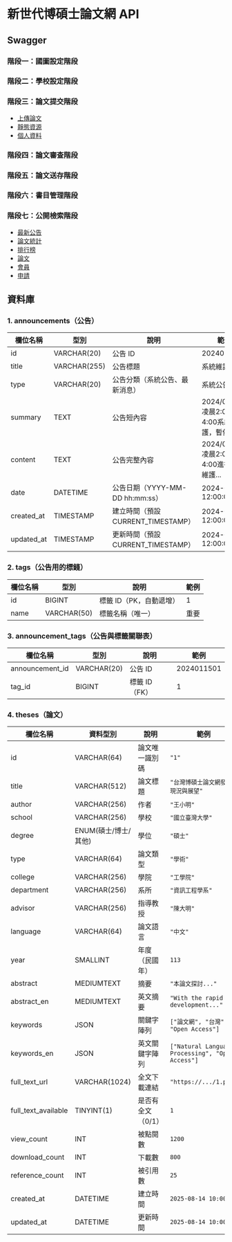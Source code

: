 # 新世代博碩士論文網 API

## Swagger 

### 階段一：國圖設定階段
### 階段二：學校設定階段
### 階段三：論文提交階段

- [上傳論文](https://editor-next.swagger.io/?url=https://raw.githubusercontent.com/chouhsiang/thesis-swagger/main/stage3/thesis.yaml)
- [靜態資源](https://editor-next.swagger.io/?url=https://raw.githubusercontent.com/chouhsiang/thesis-swagger/main/stage3/static.yaml)
- [個人資料](https://editor-next.swagger.io/?url=https://raw.githubusercontent.com/chouhsiang/thesis-swagger/main/stage3/my.yaml)


### 階段四：論文審查階段
### 階段五：論文送存階段
### 階段六：書目管理階段
### 階段七：公開檢索階段
- [最新公告](https://editor-next.swagger.io/?url=https://raw.githubusercontent.com/chouhsiang/thesis-swagger/main/stage7/announcements.yaml)
- [論文統計](https://editor-next.swagger.io/?url=https://raw.githubusercontent.com/chouhsiang/thesis-swagger/main/stage7/statistics.yaml)
- [排行榜](https://editor-next.swagger.io/?url=https://raw.githubusercontent.com/chouhsiang/thesis-swagger/main/stage7/rankings.yaml)
- [論文](https://editor-next.swagger.io/?url=https://raw.githubusercontent.com/chouhsiang/thesis-swagger/main/stage7/theses.yaml)
- [會員](https://editor-next.swagger.io/?url=https://raw.githubusercontent.com/chouhsiang/thesis-swagger/main/stage7/my.yaml)
- [申請](https://editor-next.swagger.io/?url=https://raw.githubusercontent.com/chouhsiang/thesis-swagger/main/stage7/apply.yaml)


## 資料庫

### 1. announcements（公告）    

| 欄位名稱        | 型別           | 說明                          | 範例                              |
| ----------- | ------------ | --------------------------- | ------------------------------- |
| id          | VARCHAR(20)  | 公告 ID                 | 2024011501                      |
| title       | VARCHAR(255) | 公告標題                        | 系統維護公告                          |
| type        | VARCHAR(20)  | 公告分類（系統公告、最新消息）             | 系統公告                            |
| summary     | TEXT         | 公告短內容                       | 2024/01/15 凌晨2:00-4:00系統維護，暫停服務 |
| content     | TEXT         | 公告完整內容                      | 2024/01/15 凌晨2:00-4:00進行系統維護... |
| date        | DATETIME         | 公告日期（YYYY-MM-DD hh:mm:ss）            | 2024-01-15  12:00:00       |
| created\_at | TIMESTAMP    | 建立時間（預設 CURRENT\_TIMESTAMP） | 2024-01-10 12:00:00             |
| updated\_at | TIMESTAMP    | 更新時間（預設 CURRENT\_TIMESTAMP） | 2024-01-10 12:00:00             |

### 2. tags（公告用的標錢）
| 欄位名稱 | 型別          | 說明             | 範例 |
| ---- | ----------- | -------------- | -- |
| id   | BIGINT      | 標籤 ID（PK，自動遞增） | 1  |
| name | VARCHAR(50) | 標籤名稱（唯一）       | 重要 |


### 3. announcement_tags（公告與標籤關聯表）

| 欄位名稱             | 型別          | 說明          | 範例         |
| ---------------- | ----------- | ----------- | ---------- |
| announcement\_id | VARCHAR(20) | 公告 ID | 2024011501 |
| tag\_id          | BIGINT      | 標籤 ID（FK）   | 1          |

### 4. theses（論文）
| 欄位名稱                  | 資料型別           | 說明         | 範例                                               |
| --------------------- | -------------- | ---------- | ------------------------------------------------ |
| id                    | VARCHAR(64)    | 論文唯一識別碼    | `"1"`                                            |
| title                 | VARCHAR(512)   | 論文標題       | `"台灣博碩士論文網發展現況與展望"`                              |
| author                | VARCHAR(256)   | 作者         | `"王小明"`                                          |
| school                | VARCHAR(256)   | 學校         | `"國立臺灣大學"`                                       |
| degree                | ENUM(碩士/博士/其他) | 學位         | `"碩士"`                                           |
| type                  | VARCHAR(64)    | 論文類型       | `"學術"`                                           |
| college               | VARCHAR(256)   | 學院         | `"工學院"`                                          |
| department            | VARCHAR(256)   | 系所         | `"資訊工程學系"`                                       |
| advisor               | VARCHAR(256)   | 指導教授       | `"陳大明"`                                          |
| language              | VARCHAR(64)    | 論文語言       | `"中文"`                                           |
| year                  | SMALLINT       | 年度（民國年）    | `113`                                            |
| abstract              | MEDIUMTEXT     | 摘要         | `"本論文探討..."`                                     |
| abstract\_en          | MEDIUMTEXT     | 英文摘要       | `"With the rapid development..."`                |
| keywords              | JSON           | 關鍵字陣列      | `["論文網", "台灣", "Open Access"]`                   |
| keywords\_en          | JSON           | 英文關鍵字陣列    | `["Natural Language Processing", "Open Access"]` |
| full\_text\_url       | VARCHAR(1024)  | 全文下載連結     | `"https://.../1.pdf"`                            |
| full\_text\_available | TINYINT(1)     | 是否有全文（0/1） | `1`                                              |
| view\_count           | INT            | 被點閱數       | `1200`                                           |
| download\_count       | INT            | 下載數        | `800`                                            |
| reference\_count      | INT            | 被引用數       | `25`                                             |
| created\_at           | DATETIME       | 建立時間       | `2025-08-14 10:00:00`                            |
| updated\_at           | DATETIME       | 更新時間       | `2025-08-14 10:00:00`                            |

